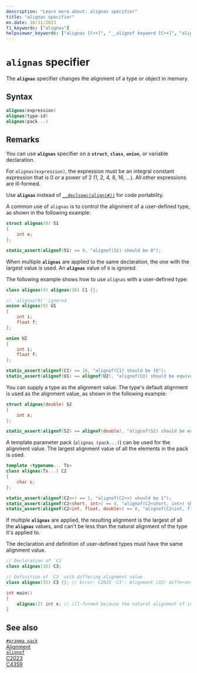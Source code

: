 ```yaml
---
description: "Learn more about: alignas specifier"
title: "alignas specifier"
ms.date: 10/31/2023
f1_keywords: ["alignas"]
helpviewer_keywords: ["alignas [C++]", "__alignof keyword [C++]", "alignof [C++]", "types [C++], alignment requirements"]
---
```

# `alignas` specifier

The **`alignas`** specifier changes the alignment of a type or object in memory.

## Syntax

```cpp
alignas(expression)
alignas(type-id)
alignas(pack...)
```

## Remarks

You can use **`alignas`** specifier on a **`struct`**, **`class`**, **`union`**, or variable declaration.

For `alignas(expression)`, the expression must be an integral constant expression that is 0 or a power of 2 (1, 2, 4, 8, 16, ...). All other expressions are ill-formed.

Use **`alignas`** instead of [`__declspec(align(#))`](align-cpp.md) for code portability.

A common use of `alignas` is to control the alignment of a user-defined type, as shown in the following example:

```cpp
struct alignas(8) S1
{
    int x;
};

static_assert(alignof(S1) == 8, "alignof(S1) should be 8");
```

When multiple **`alignas`** are applied to the same declaration, the one with the largest value is used. An **`alignas`** value of `0` is ignored.

The following example shows how to use `alignas` with a user-defined type:

```cpp
class alignas(4) alignas(16) C1 {};

// `alignas(0)` ignored
union alignas(0) U1
{
    int i;
    float f;
};

union U2
{
    int i;
    float f;
};

static_assert(alignof(C1) == 16, "alignof(C1) should be 16");
static_assert(alignof(U1) == alignof(U2), "alignof(U1) should be equivalent to alignof(U2)");
```

You can supply a type as the alignment value. The type's default alignment is used as the alignment value, as shown in the following example:

```cpp
struct alignas(double) S2
{
    int x;
};

static_assert(alignof(S2) == alignof(double), "alignof(S2) should be equivalent to alignof(double)");
```

A template parameter pack (`alignas (pack...)`) can be used for the alignment value. The largest alignment value of all the elements in the pack is used.

```cpp
template <typename... Ts>
class alignas(Ts...) C2
{
    char c;
};

static_assert(alignof(C2<>) == 1, "alignof(C2<>) should be 1");
static_assert(alignof(C2<short, int>) == 4, "alignof(C2<short, int>) should be 4");
static_assert(alignof(C2<int, float, double>) == 8, "alignof(C2<int, float, double>) should be 8");
```

If multiple **`alignas`** are applied, the resulting alignment is the largest of all the **`alignas`** values, and can't be less than the natural alignment of the type it's applied to.

The declaration and definition of user-defined types must have the same alignment value.

```cpp
// Declaration of `C3`
class alignas(16) C3;

// Definition of `C3` with differing alignment value
class alignas(32) C3 {}; // Error: C2023 'C3': Alignment (32) different from prior declaration (16)

int main()
{
    alignas(2) int x; // ill-formed because the natural alignment of int is 4
}
```

## See also

[`#pragma pack`](../preprocessor/pack.md)\
[Alignment](../cpp/alignment-cpp-declarations.md)\
[`alignof`](alignof-operator.md)\
[C2023](../error-messages/compiler-errors-1/compiler-error-c2023.md)\
[C4359](../error-messages/compiler-warnings/compiler-warning-level-3-c4359.md)
